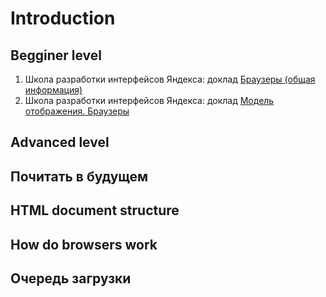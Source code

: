 # Introduction
## Begginer level
1. Школа разработки интерфейсов Яндекса: доклад [Браузеры (общая информация)](https://events.yandex.ru/lib/talks/532/)
2. Школа разработки интерфейсов Яндекса: доклад [Модель отображения. Браузеры](https://events.yandex.ru/lib/talks/1494/)

## Advanced level
## Почитать в будущем
## HTML document structure
## How do browsers work
## Очередь загрузки